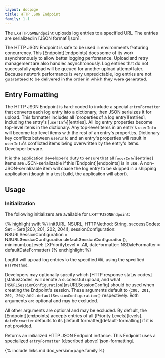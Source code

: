 ```yaml
---
layout: docpage
title: HTTP JSON Endpoint
family: 1.1
---
```


The `LXHTTPJSONEndpoint` uploads log entries to a specified URL. The entries are serialized in [JSON format][json].

The HTTP JSON Endpoint is safe to be used in environments featuring concurrency. This [Endpoint][endpoints] does some of its work asynchronously to allow better logging performance. Upload and retry management are also handled asynchronously. Log entries that do not successfully upload will be queued for another upload attempt later. Because network performance is very unpredictable, log entries are not guaranteed to be delivered in the order in which they were generated.

## Entry Formatting

The HTTP JSON Endpoint is hard-coded to include a special `entryFormatter` that converts each log entry into a dictionary, then JSON serializes it for upload. This formatter includes all [properties of a log entry][entries], including the entry's [`userInfo`][entries]. All log entry properties become top-level items in the dictionary. Any top-level items in an entry's `userInfo` will become top-level items with the rest of an entry's properties. Dictionary key conflicts between `userInfo` and an entry's properties will result in `userInfo`'s conflicted items being overwritten by the entry's items. Developer beware.

It is the application developer's duty to ensure that all [`userInfo`][entries] items are JSON-serializable if this [Endpoint][endpoints] is in use. A non-JSON-serializable item will cause the log entry to be skipped in a shipping application (though in a test build, the application will abort).

## Usage

### Initialization

The following initializers are available for `LXHTTPJSONEndpoint`:

{% highlight swift %}
init(URL: NSURL, HTTPMethod: String, successCodes: Set<Int> = Set([200, 201, 202, 204]), sessionConfiguration: NSURLSessionConfiguration = NSURLSessionConfiguration.defaultSessionConfiguration(), minimumLogLevel: LXPriorityLevel = .All, dateFormatter: NSDateFormatter = defaultDateFormatter)
{% endhighlight %}

LogKit will upload log entries to the specified `URL` using the specified `HTTPMethod`.

Developers may optionally specify which [HTTP response status codes][statusCodes] will denote a successful upload, and what [`NSURLSessionConfiguration`][nsURLSessionConfig] should be used when creating the Endpoint's session. These arguments default to `{200, 201, 202, 204}` and `.defaultSessionConfiguration()` respectively. Both arguments are optional and may be excluded.

All other arguments are optional and may be excluded. By default, the [Endpoint][endpoints] accepts entries of all [Priority Levels][levels]. `dateFormatter` defaults to its [default formatter][default-formatting] if it is not provided.

Returns an initialized HTTP JSON Endpoint instance. This Endpoint uses a specialized `entryFormatter` [described above][json-formatting].


{% include links.md doc_version=page.family %}
